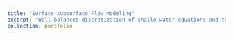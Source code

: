 ```yaml
---
title: "Surface-subsurface Flow Modeling"
excerpt: "Well balanced discretization of shallo water equations and their coupling with subsurface flow.<br/><img src='/images/SWExample.0078.png'>"
collection: portfolio
---
```


